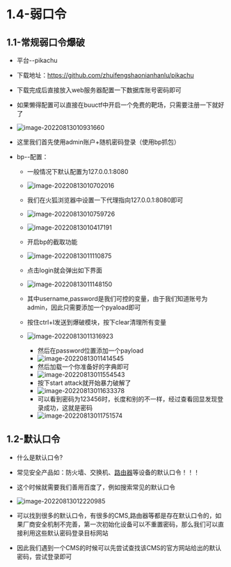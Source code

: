 # 1.4-弱口令

## 1.1-常规弱口令爆破

- 平台--pikachu

- 下载地址：https://github.com/zhuifengshaonianhanlu/pikachu

- 下载完成后直接放入web服务器配置一下数据库账号密码即可

- 如果懒得配置可以直接在buuctf中开启一个免费的靶场，只需要注册一下就好了

- ![image-20220813010931660](assets/image-20220813010931660.png)

- 这里我们首先使用admin账户+随机密码登录（使用bp抓包）

- bp--配置：

  - 一般情况下默认配置为127.0.0.1:8080
  - ![image-20220813010702016](assets/image-20220813010702016.png)
  - 我们在火狐浏览器中设置一下代理指向127.0.0.1:8080即可
  - ![image-20220813010759726](assets/image-20220813010759726.png)
  - ![image-20220813010417191](assets/image-20220813010417191.png)

  - 开启bp的截取功能
  - ![image-20220813011110875](assets/image-20220813011110875.png)
  - 点击login就会弹出如下界面
  - ![image-20220813011148150](assets/image-20220813011148150.png)
  - 其中username,password是我们可控的变量，由于我们知道账号为admin，因此只需要添加一个pyaload即可
  - 按住ctrl+I发送到爆破模块，按下clear清理所有变量
  - ![image-20220813011316923](assets/image-20220813011316923.png)
    - 然后在password位置添加一个payload
    - ![image-20220813011414545](assets/image-20220813011414545.png)
    - 然后加载一个你准备好的字典即可
    - ![image-20220813011554543](assets/image-20220813011554543.png)
    - 按下start attack就开始暴力破解了
    - ![image-20220813011633378](assets/image-20220813011633378.png)
    - 可以看到密码为123456时，长度和别的不一样，经过查看回显发现登录成功，这就是密码
    - ![image-20220813011751574](assets/image-20220813011751574.png)

## 1.2-默认口令

- 什么是默认口令?

- 常见安全产品如：防火墙、交换机、[路由器](https://so.csdn.net/so/search?q=路由器&spm=1001.2101.3001.7020)等设备的默认口令！！！
- 这个时候就需要我们善用百度了，例如搜索常见的默认口令
- ![image-20220813012220985](assets/image-20220813012220985.png)
- 可以找到很多的默认口令，有很多的CMS,路由器等都是存在默认口令的，如果厂商安全机制不完善，第一次初始化设备可以不重置密码，那么我们可以直接利用这些默认密码登录目标网站
- 因此我们遇到一个CMS的时候可以先尝试查找该CMS的官方网站给出的默认密码，尝试登录即可